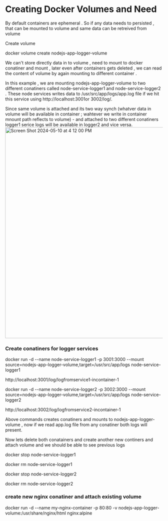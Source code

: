 # Creating Docker Volumes and Need

By default containers are ephemeral . So if any data needs to persisted , that can be mounted to volume and same data can be retreived from volume

Create volume 

docker volume create nodejs-app-logger-volume 

We can't store directly data in to volume , need to mount to docker conatiner and mount , later even after containers gets deleted , we can read the content of volume by again mounting to different container .

In this example , we are mounting nodejs-app-logger-volume to two different conatiners called node-service-logger1 and node-service-logger2 . These node services writes data to /usr/src/app/logs/app.log file  if we hit this service using http://localhost:3001or 3002/log/<loggingstement>. 

Since same volume is attached and its two way synch (whatver data  in volume will be available in container ; wahtever we write in container mnount path reflects to volume) - and attached to two different conatiners logger1 serice logs will be available in logger2 and vice versa.
<img width="675" alt="Screen Shot 2024-05-10 at 4 12 00 PM" src="https://github.com/VamsiPothireddy/docker-handson/assets/47288461/29199a41-856c-4533-94c7-99d89a952fca">


### Create conatiners for logger services   

docker run -d --name node-service-logger1 -p 3001:3000 --mount source=nodejs-app-logger-volume,target=/usr/src/app/logs node-service-logger1 

http://localhost:3001/log/logfromservice1-incontainer-1


docker run -d --name node-service-logger2 -p 3002:3000 --mount source=nodejs-app-logger-volume,target=/usr/src/app/logs node-service-logger2 

http://localhost:3002/log/logfromservice2-incontainer-1

Above commands creates conatiners and mounts to nodejs-app-logger-volume , now if we read app.log file from any conatiner both logs will present.



Now lets delete both conatainers and create another new continers and attach volume and we should be able to see previous logs

docker stop node-service-logger1

docker rm node-service-logger1

docker stop node-service-logger2

docker rm node-service-logger2 

### create new nginx conatiner and attach existing volume
docker run -d --name my-nginx-container -p 80:80 -v nodejs-app-logger-volume:/usr/share/nginx/html nginx:alpine

